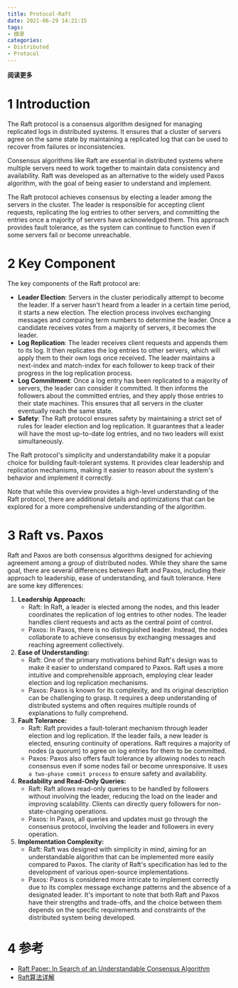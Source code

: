 ```yaml
---
title: Protocol-Raft
date: 2021-06-29 14:21:15
tags: 
- 摘录
categories: 
- Distributed
- Protocol
---
```


**阅读更多**

<!--more-->

# 1 Introduction

The Raft protocol is a consensus algorithm designed for managing replicated logs in distributed systems. It ensures that a cluster of servers agree on the same state by maintaining a replicated log that can be used to recover from failures or inconsistencies.

Consensus algorithms like Raft are essential in distributed systems where multiple servers need to work together to maintain data consistency and availability. Raft was developed as an alternative to the widely used Paxos algorithm, with the goal of being easier to understand and implement.

The Raft protocol achieves consensus by electing a leader among the servers in the cluster. The leader is responsible for accepting client requests, replicating the log entries to other servers, and committing the entries once a majority of servers have acknowledged them. This approach provides fault tolerance, as the system can continue to function even if some servers fail or become unreachable.

# 2 Key Component

The key components of the Raft protocol are:

* **Leader Election**: Servers in the cluster periodically attempt to become the leader. If a server hasn't heard from a leader in a certain time period, it starts a new election. The election process involves exchanging messages and comparing term numbers to determine the leader. Once a candidate receives votes from a majority of servers, it becomes the leader.
* **Log Replication**: The leader receives client requests and appends them to its log. It then replicates the log entries to other servers, which will apply them to their own logs once received. The leader maintains a next-index and match-index for each follower to keep track of their progress in the log replication process.
* **Log Commitment**: Once a log entry has been replicated to a majority of servers, the leader can consider it committed. It then informs the followers about the committed entries, and they apply those entries to their state machines. This ensures that all servers in the cluster eventually reach the same state.
* **Safety**: The Raft protocol ensures safety by maintaining a strict set of rules for leader election and log replication. It guarantees that a leader will have the most up-to-date log entries, and no two leaders will exist simultaneously.

The Raft protocol's simplicity and understandability make it a popular choice for building fault-tolerant systems. It provides clear leadership and replication mechanisms, making it easier to reason about the system's behavior and implement it correctly.

Note that while this overview provides a high-level understanding of the Raft protocol, there are additional details and optimizations that can be explored for a more comprehensive understanding of the algorithm.

# 3 Raft vs. Paxos

Raft and Paxos are both consensus algorithms designed for achieving agreement among a group of distributed nodes. While they share the same goal, there are several differences between Raft and Paxos, including their approach to leadership, ease of understanding, and fault tolerance. Here are some key differences:

1. **Leadership Approach:**
    * Raft: In Raft, a leader is elected among the nodes, and this leader coordinates the replication of log entries to other nodes. The leader handles client requests and acts as the central point of control.
    * Paxos: In Paxos, there is no distinguished leader. Instead, the nodes collaborate to achieve consensus by exchanging messages and reaching agreement collectively.
1. **Ease of Understanding:**
    * Raft: One of the primary motivations behind Raft's design was to make it easier to understand compared to Paxos. Raft uses a more intuitive and comprehensible approach, employing clear leader election and log replication mechanisms.
    * Paxos: Paxos is known for its complexity, and its original description can be challenging to grasp. It requires a deep understanding of distributed systems and often requires multiple rounds of explanations to fully comprehend.
1. **Fault Tolerance:**
    * Raft: Raft provides a fault-tolerant mechanism through leader election and log replication. If the leader fails, a new leader is elected, ensuring continuity of operations. Raft requires a majority of nodes (a quorum) to agree on log entries for them to be committed.
    * Paxos: Paxos also offers fault tolerance by allowing nodes to reach consensus even if some nodes fail or become unresponsive. It uses `a two-phase commit process` to ensure safety and availability.
1. **Readability and Read-Only Queries:**
    * Raft: Raft allows read-only queries to be handled by followers without involving the leader, reducing the load on the leader and improving scalability. Clients can directly query followers for non-state-changing operations.
    * Paxos: In Paxos, all queries and updates must go through the consensus protocol, involving the leader and followers in every operation.
1. **Implementation Complexity:**
    * Raft: Raft was designed with simplicity in mind, aiming for an understandable algorithm that can be implemented more easily compared to Paxos. The clarity of Raft's specification has led to the development of various open-source implementations.
    * Paxos: Paxos is considered more intricate to implement correctly due to its complex message exchange patterns and the absence of a designated leader.
    It's important to note that both Raft and Paxos have their strengths and trade-offs, and the choice between them depends on the specific requirements and constraints of the distributed system being developed.

# 4 参考

* [Raft Paper: In Search of an Understandable Consensus Algorithm](/resources/paper/In-Search-of-an-Understandable-Consensus-Algorithm.pdf)
* [Raft算法详解](https://zhuanlan.zhihu.com/p/32052223)